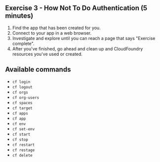 ## Exercise 3 - How Not To Do Authentication (5 minutes)
1) Find the app that has been created for you.
2) Connect to your app in a web browser.
3) Investigate and explore until you can reach a page that says "Exercise complete".
4) After you've finished, go ahead and clean up and CloudFoundry resources you've used or created.

## Available commands
* `cf login`
* `cf logout`
* `cf orgs`
* `cf org-users`
* `cf spaces`
* `cf target`
* `cf apps`
* `cf app`
* `cf env`
* `cf set-env`
* `cf start`
* `cf stop`
* `cf restart`
* `cf restage`
* `cf delete`
